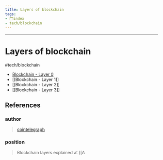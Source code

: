```yaml
---
title: Layers of blockchain
tags:
- 🗂index
- tech/blockchain
---
```



---

# Layers of blockchain
#tech/blockchain 

- [Blockchain - Layer 0](/Extracts/Blockchain%20-%20Layer%200.md)
- [[Blockchain - Layer 1]]
- [[Blockchain - Layer 2]]
- [[Blockchain - Layer 3]]
## References

### author
> [cointelegraph](/Authors/cointelegraph.md)
### position
> Blockchain layers explained at [[A
